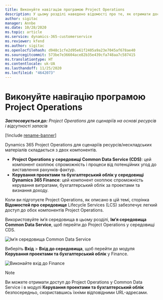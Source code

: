 ```yaml
---
title: Виконуйте навігацію програмою Project Operations
description: У цьому розділі наведено відомості про те, як отримати доступ до Project Operations із Lifecycle Services.
author: sigitac
manager: Annbe
ms.date: 10/28/2020
ms.topic: article
ms.service: dynamics-365-customerservice
ms.reviewer: kfend
ms.author: sigitac
ms.openlocfilehash: d948c1cfe2d95e61f2405a9a23e7045af678ae40
ms.sourcegitcommit: 573be7e36604ace82b35e439cfa748aa7c587415
ms.translationtype: HT
ms.contentlocale: uk-UA
ms.lasthandoff: 11/25/2020
ms.locfileid: "4642073"
---
```

# <a name="navigate-project-operations"></a>Виконуйте навігацію програмою Project Operations

_**Застосовується до:** Project Operations для сценаріїв на основі ресурсів і відсутності запасів_

[!include [rename-banner](~/includes/cc-data-platform-banner.md)]

Dynamics 365 Project Operations для сценаріїв ресурсів/нескладських матеріалів складається з двох компонентів. 

 - **Project Operations у середовищі Common Data Service (CDS)**: цей компонент охоплює спроможність і процеси від потенційних угод до виставлення рахунків-фактур. 
 - **Керування проектами та бухгалтерський облік у середовищі Dynamics 365 Finance**: цей компонент охоплює спроможність керування витратами, бухгалтерський облік за проектами та визнання доходу. 

Коли ви підготуєте Project Operations, як описано в цій темі, сторінка **Відомостей про середовище** Lifecycle Services (LCS) забезпечує легкий доступ до обох компонентів Project Operations.  

Використовуйте ім’я середовища в цьому розділі, **Ім’я середовища Common Data Service**, щоб перейти до Project Operations у середовищі CDS. 

  ![Ім’я середовища Common Data Service](./media/environment-name.PNG)

Виберіть **Вхід** > **Вхід до середовища**, щоб перейти до модуля **Керування проектами та бухгалтерський облік** у Finance.  

   ![Виконайте вхід до Finance](./media/environment-login.PNG)

> [!NOTE]
> Ви можете отримати доступ до Project Operations у Common Data Service і в модулі **Керування проектами та бухгалтерський облік** безпосередньо, скориставшись їхніми відповідними URL-адресами. 
